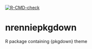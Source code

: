 <!-- badges: start -->
  [![R-CMD-check](https://github.com/nrennie/nrenniepkgdown/workflows/R-CMD-check/badge.svg)](https://github.com/nrennie/nrenniepkgdown/actions)
<!-- badges: end -->

# nrenniepkgdown

R package containing {pkgdown} theme
